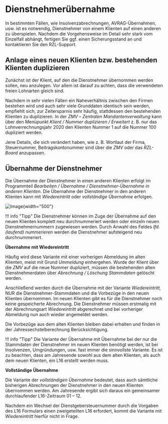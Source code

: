 # Dienstnehmerübernahme

In bestimmten Fällen, wie Insolvenzabrechnungen, AVRAG-Übernahmen, usw. ist es notwendig, Dienstnehmer von einem Klienten auf einen anderen zu überspielen. Nachdem die Vorgehensweise im Detail sehr stark vom Einzelfall abhängt, fertigen Sie ggf. einen Sicherungsstand an und kontaktieren Sie den RZL-Support.

## Anlage eines neuen Klienten bzw. bestehenden Klienten duplizieren

Zunächst ist der Klient, auf den die Dienstnehmer übernommen werden sollen, neu anzulegen. Vor allem ist darauf zu achten, dass die verwendeten freien Lohnarten gleich sind.

Nachdem in sehr vielen Fällen ein Naheverhältnis zwischen den Firmen bestehen wird und auch sehr viele Grunddaten identisch sein werden, empfiehlt sich, zur Zeitersparnis sehr häufig, stattdessen den bestehenden Klienten zu duplizieren. In der *ZMV* – *Zentralen Mandantenverwaltung* kann über den Menüpunkt *Klient / Nummer duplizieren / Erweitert* z. B. nur das Lohnverrechnungsjahr 2020 den Klienten Nummer 1 auf die Nummer 100 dupliziert werden.

Jene Details, die sich verändert haben, wie z. B. Wortlaut der Firma, Steuernummer, Beitragskontonummer sind über die *ZMV* oder das *RZL-Board* anzupassen.

## Übernahme der Dienstnehmer

Die Übernahme der Dienstnehmer in einen anderen Klienten erfolgt im Programmteil *Bearbeiten / Übernahme / Dienstnehmer-Übernahme in anderen Klienten*. Die Übernahme der Dienstnehmer in den anderen Klienten kann mit *Wiedereintritt* oder *vollständige Übernahme* erfolgen.

![Image](<img/image513.png>){width="500"}

!!! info "Tipp"
    Die Dienstnehmer können im Zuge der Übernahme auf den neuen Klienten komplett neu durchnummeriert werden oder einzeln neuen Dienstnehmernummern zugewiesen werden. Durch Anwahl des Feldes *lfd. (laufend) nummerieren* werden die Dienstnehmer aufsteigend neu durchnummeriert.

**Übernahme mit Wiedereintritt**

Häufig wird diese Variante mit einer vorherigen Abmeldung im alten Klienten, meist mit Grund *Ummeldung* einhergehen. Wurde der Klient über die *ZMV* auf die neue Nummer dupliziert, müssen die bestehenden alten Dienstnehmerdaten über *Abrechnung / Löschung Stammdaten* gelöscht werden.

Anschließend werden durch die Übernahme mit der Variante *Wiedereintritt,* NUR die Dienstnehmer-Stammdaten und die Vorbezüge in den neuen Klienten übernommen. Im neuen Klienten gibt es für die Dienstnehmer noch keine gespeicherte Abrechnung. Die Dienstnehmer müssen erstmalig mit der Abrechnungsart *Wiedereintritt* abgerechnet und bei vorheriger Abmeldung nun auch wieder angemeldet werden.

Die Vorbezüge aus dem alten Klienten bleiben dabei erhalten und finden in der Jahressechstelberechnung Berücksichtigung.

!!! info "Tipp"
    Die Variante der Übernahme mit Übernahme bei der nur die Stammdaten der Dienstnehmer im neuen Klienten benötigt werden, ist bei Insolvenzen, Umgründungen, usw. fast immer die sinnvollste Variante. Es ist zu beachten, dass am Jahresende sowohl aus dem alten Klienten, als auch dem neuen Klienten, ein L16 erstellt werden muss.

**Vollständige Übernahme**

Die Variante der *vollständigen Übernahme* bedeutet, dass auch sämtliche bisherigen Abrechnungen der Dienstnehmer in den neuen Klienten übernommen werden. Am Jahresende ergibt sich daraus ein gemeinsamer durchlaufender L16-Zeitraum 01 – 12.

Nachdem ein Wechsel der Dienstgebersteuernummer durch die Vorgaben des L16 Formulars einen zweigeteilten L16 erfordert, kommt die Variante mit *Wiedereintritt* hierfür nicht in Frage.